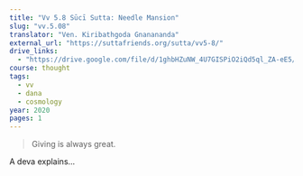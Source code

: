 ```yaml
---
title: "Vv 5.8 Sūcī Sutta: Needle Mansion"
slug: "vv.5.08"
translator: "Ven. Kiribathgoda Gnanananda"
external_url: "https://suttafriends.org/sutta/vv5-8/"
drive_links:
  - "https://drive.google.com/file/d/1ghbHZuNW_4U7GISPiO2iQd5ql_ZA-eE5/view?usp=drivesdk"
course: thought
tags:
  - vv
  - dana
  - cosmology
year: 2020
pages: 1
---
```


> Giving is always great.

A deva explains...

